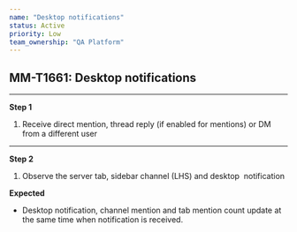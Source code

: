 ```yaml
---
name: "Desktop notifications"
status: Active
priority: Low
team_ownership: "QA Platform"
---
```


## MM-T1661: Desktop notifications

---

**Step 1**

1. Receive direct mention, thread reply (if enabled for mentions) or DM from a different user

---

**Step 2**

1. Observe the server tab, sidebar channel (LHS) and desktop  notification

**Expected**

- Desktop notification, channel mention and tab mention count update at the same time when notification is received.
